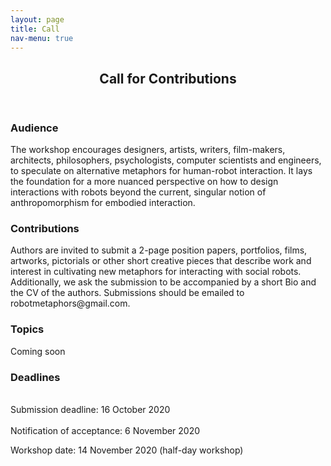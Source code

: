 ```yaml
---
layout: page
title: Call
nav-menu: true
---
```


<!-- Main -->
<div id="main" class="alt">

<!-- One -->
<section id="one">
	<div class="inner">
		<header class="major">
			<h1>Call for Contributions</h1>
		</header>

<!-- Content -->
<div class="row">
	<div class="6u 12u$(small)">
		<h3>Audience</h3>
		<p>The workshop encourages designers, artists, writers, film-makers, architects, philosophers, psychologists, computer scientists and engineers, to speculate on alternative metaphors for human-robot interaction. It lays the foundation for a more nuanced perspective on how to design interactions with robots beyond the current, singular notion of anthropomorphism for embodied interaction.</p>
	</div>
	<div class="6u 12u$(small)">
		<h3>Contributions</h3>
		<p>Authors are invited to submit a 2-page position papers, portfolios, films, artworks, pictorials or other short creative pieces that describe work and interest in cultivating new metaphors for interacting with social robots. Additionally, we ask the submission to be accompanied by a short Bio and the CV of the authors. Submissions should be emailed to robotmetaphors@gmail.com. </p>
	</div>
	<div class="6u$ 12u$(small)">
		<h3>Topics</h3>
		<p>Coming soon</p>
		<h3> Deadlines</h3>
		<br>Submission deadline: 16 October 2020</br>
		<br>Notification of acceptance: 6 November 2020</br>
		<p>Workshop date: 14 November 2020 (half-day workshop)</p>
